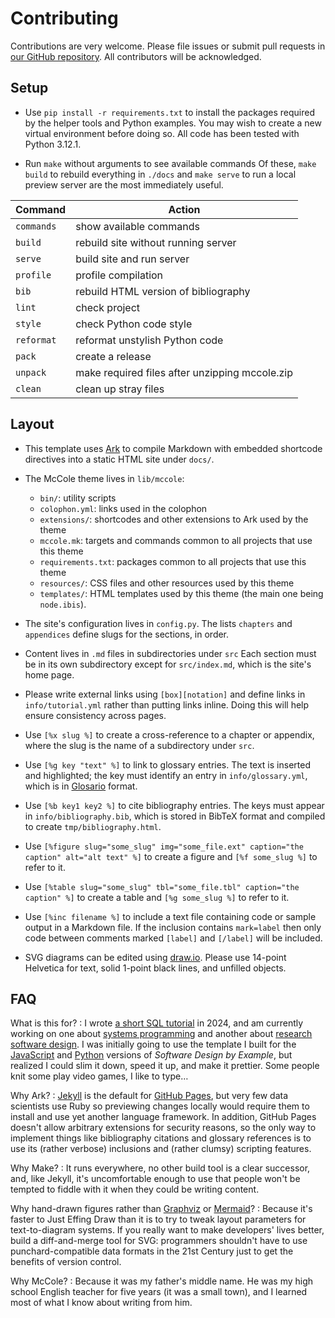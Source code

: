 # Contributing

Contributions are very welcome.
Please file issues or submit pull requests in [our GitHub repository][repo].
All contributors will be acknowledged.

## Setup

-   Use `pip install -r requirements.txt`
    to install the packages required by the helper tools and Python examples.
    You may wish to create a new virtual environment before doing so.
    All code has been tested with Python 3.12.1.

-   Run `make` without arguments to see available commands
    Of these,
    `make build` to rebuild everything in `./docs`
    and `make serve` to run a local preview server
    are the most immediately useful.

| Command      | Action |
| ------------ | ------ |
| `commands`   | show available commands |
| `build`      | rebuild site without running server |
| `serve`      | build site and run server |
| `profile`    | profile compilation |
| `bib`        | rebuild HTML version of bibliography |
| `lint`       | check project |
| `style`      | check Python code style |
| `reformat`   | reformat unstylish Python code |
| `pack`       | create a release |
| `unpack`     | make required files after unzipping mccole.zip |
| `clean`      | clean up stray files |

## Layout

-   This template uses [Ark][ark] to compile Markdown with embedded shortcode directives
    into a static HTML site under `docs/`.

-   The McCole theme lives in `lib/mccole`:
    -   `bin/`: utility scripts
    -   `colophon.yml`: links used in the colophon
    -   `extensions/`: shortcodes and other extensions to Ark used by the theme
    -   `mccole.mk`: targets and commands common to all projects that use this theme
    -   `requirements.txt`: packages common to all projects that use this theme
    -   `resources/`: CSS files and other resources used by this theme
    -   `templates/`: HTML templates used by this theme (the main one being `node.ibis`).

-   The site's configuration lives in `config.py`.
    The lists `chapters` and `appendices` define slugs for the sections, in order.

-   Content lives in `.md` files in subdirectories under `src`
    Each section must be in its own subdirectory except for `src/index.md`,
    which is the site's home page.

-   Please write external links using `[box][notation]`
    and define links in `info/tutorial.yml`
    rather than putting links inline.
    Doing this will help ensure consistency across pages.

-   Use `[%x slug %]` to create a cross-reference to a chapter or appendix,
    where the slug is the name of a subdirectory under `src`.

-   Use `[%g key "text" %]` to link to glossary entries.
    The text is inserted and highlighted;
    the key must identify an entry in `info/glossary.yml`,
    which is in [Glosario][glosario] format.

-   Use `[%b key1 key2 %]` to cite bibliography entries.
    The keys must appear in `info/bibliography.bib`,
    which is stored in BibTeX format
    and compiled to create `tmp/bibliography.html`.

-   Use `[%figure slug="some_slug" img="some_file.ext" caption="the caption" alt="alt text" %]`
    to create a figure and `[%f some_slug %]` to refer to it.

-   Use `[%table slug="some_slug" tbl="some_file.tbl" caption="the caption" %]`
    to create a table and `[%g some_slug %]` to refer to it.

-   Use `[%inc filename %]` to include a text file containing code or sample output
    in a Markdown file.
    If the inclusion contains `mark=label`
    then only code between comments marked `[label]` and `[/label]` will be included.

-   SVG diagrams can be edited using [draw.io][draw_io].
    Please use 14-point Helvetica for text,
    solid 1-point black lines,
    and unfilled objects.

## FAQ

What is this for?
:   I wrote [a short SQL tutorial][sql] in 2024,
    and am currently working on one about [systems programming][sys]
    and another about [research software design][rsdx].
    I was initially going to use the template I built for
    the [JavaScript][sdxjs] and [Python][sdxpy] versions of *Software Design by Example*,
    but realized I could slim it down,
    speed it up,
    and make it prettier.
    Some people knit
    some play video games,
    I like to type…

Why Ark?
:   [Jekyll][jekyll] is the default for [GitHub Pages][ghp],
    but very few data scientists use Ruby
    so previewing changes locally would require them to install and use
    yet another language framework.
    In addition,
    GitHub Pages doesn't allow arbitrary extensions for security reasons,
    so the only way to implement things like bibliography citations and glossary references
    is to use its (rather verbose) inclusions and (rather clumsy) scripting features.

Why Make?
:   It runs everywhere,
    no other build tool is a clear successor,
    and,
    like Jekyll,
    it's uncomfortable enough to use that people won't be tempted to fiddle with it
    when they could be writing content.

Why hand-drawn figures rather than [Graphviz][graphviz] or [Mermaid][mermaid]?
:   Because it's faster to Just Effing Draw than it is
    to try to tweak layout parameters for text-to-diagram systems.
    If you really want to make developers' lives better,
    build a diff-and-merge tool for SVG:
    programmers shouldn't have to use punchard-compatible data formats in the 21st Century
    just to get the benefits of version control.

Why McCole?
:   Because it was my father's middle name.
    He was my high school English teacher for five years (it was a small town),
    and I learned most of what I know about writing from him.

[ark]: https://www.dmulholl.com/docs/ark/main/
[draw_io]: https://www.drawio.com/
[ghp]: https://pages.github.com/
[glosario]: https://glosario.carpentries.org/
[graphviz]: https://graphviz.org/
[jekyll]: https://jekyllrb.com/
[mermaid]: https://mermaid.js.org/
[repo]: https://github.com/gvwilson/mccole/
[rsdx]: https://gvwilson.github.io/rsdx/
[sdxjs]: https://third-bit.com/sdxjs/
[sdxpy]: https://third-bit.com/sdxpy/
[sql]: https://gvwilson.github.io/sql-tutorial/
[sys]: https://gvwilson.github.io/sql-tutorial/
